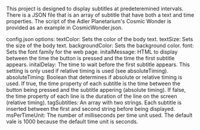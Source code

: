 This project is designed to display subtitles at predeteremined intervals. There is a JSON file that is an array of subtitle that have both a text and time properties. The script of the Adler Planetarium's Cosmic Wonder is provided as an example in CosmicWonder.json. 

config.json options:
textColor: Sets the color of the body text.
textSize: Sets the size of the body text.
backgroundColor: Sets the background color.
font: Sets the font family for the web page.
initalMessage: HTML to display between the time the button is pressed and the time the first subtitle appears.
initalDelay: The time to wait before the first subtitle appears. This setting is only used if relative timing is used (see absoluteTiming).
absoluteTiming: Boolean that determines if absolute or relative timing is used. If true, the time property of each subtitle is the time between the button being pressed and the subtitle appering (absolute timing). If false, the time property of each line is the duration of the line on the screen (relative timing).
tagSubtitles: An array with two strings. Each subtitle is inserted between the first and second string before being displayed.
msPerTimeUnit: The number of milliseconds per time unit used. The default vale is 1000 because the default time unit is seconds.
